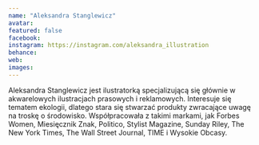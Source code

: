 ```yaml
---
name: "Aleksandra Stanglewicz"
avatar: 
featured: false
facebook: 
instagram: https://instagram.com/aleksandra_illustration
behance: 
web:
images:
---
```

Aleksandra Stanglewicz jest ilustratorką specjalizującą się głównie w akwarelowych ilustracjach prasowych i reklamowych. Interesuje się tematem ekologii, dlatego stara się stwarzać produkty zwracające uwagę na troskę o środowisko. Współpracowała z takimi markami, jak Forbes Women, Miesięcznik Znak, Politico, Stylist Magazine, Sunday Riley, The New York Times, The Wall Street Journal, TIME i Wysokie Obcasy.
